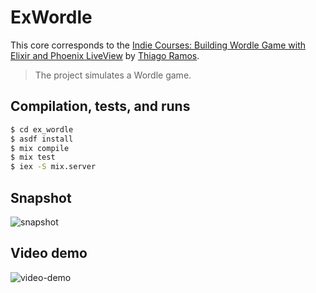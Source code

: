 # ExWordle

This core corresponds to the [Indie Courses: Building Wordle Game with Elixir and Phoenix LiveView](https://indiecourses.com/catalog/54c9e6b0-f39e-43a5-b775-a0de3f634b58) by [Thiago Ramos](https://twitter.com/thramosal).

> The project simulates a Wordle game.

## Compilation, tests, and runs

```bash
$ cd ex_wordle
$ asdf install
$ mix compile
$ mix test
$ iex -S mix.server
```

## Snapshot

![snapshot](https://github.com/raulpe7eira/ex_wordle/assets/456260/4c8ad159-884d-4fbb-8d2b-f4731e52d94a)

## Video demo

![video-demo](https://github.com/raulpe7eira/ex_wordle/assets/456260/4bacd563-4481-4c30-a14c-2c536e3b6dfc)
